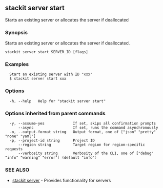 ## stackit server start

Starts an existing server or allocates the server if deallocated

### Synopsis

Starts an existing server or allocates the server if deallocated.

```
stackit server start SERVER_ID [flags]
```

### Examples

```
  Start an existing server with ID "xxx"
  $ stackit server start xxx
```

### Options

```
  -h, --help   Help for "stackit server start"
```

### Options inherited from parent commands

```
  -y, --assume-yes             If set, skips all confirmation prompts
      --async                  If set, runs the command asynchronously
  -o, --output-format string   Output format, one of ["json" "pretty" "none" "yaml"]
  -p, --project-id string      Project ID
      --region string          Target region for region-specific requests
      --verbosity string       Verbosity of the CLI, one of ["debug" "info" "warning" "error"] (default "info")
```

### SEE ALSO

* [stackit server](./stackit_server.md)	 - Provides functionality for servers

